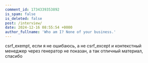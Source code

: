 ```yaml
---
comment_id: 1734339353892
is_spam: false
is_deleted: false
post: /interview/
date: 2024-12-16 08:55:54 +0000
author_fullname: 'Who am I? None of your business.'
---
```


csrf_exempt, если я не ошибаюсь, а не csrf_except и контекстный менеджер через генератор не показан, а так отличный материал, спасибо
